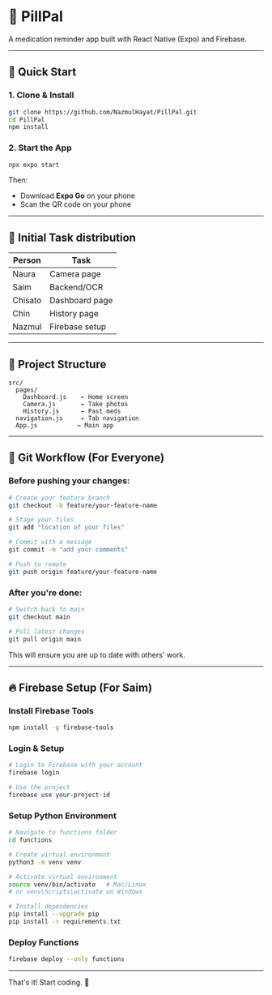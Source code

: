 # 💊 PillPal

A medication reminder app built with React Native (Expo) and Firebase.

---

## 🚀 Quick Start

### 1. Clone & Install

```bash
git clone https://github.com/NazmulHayat/PillPal.git
cd PillPal
npm install
```

### 2. Start the App

```bash
npx expo start
```

Then:
- Download **Expo Go** on your phone
- Scan the QR code on your phone

---

## 👥 Initial Task distribution 

| Person | Task |
|--------|------|
| Naura | Camera page |
| Saim | Backend/OCR |
| Chisato | Dashboard page |
| Chin | History page |
| Nazmul | Firebase setup |

---

## 📁 Project Structure

```
src/
  pages/
    Dashboard.js    ← Home screen
    Camera.js       ← Take photos
    History.js      ← Past meds
  navigation.js     ← Tab navigation
  App.js           ← Main app
```

---

## 🔀 Git Workflow (For Everyone)

### Before pushing your changes:

```bash
# Create your feature branch
git checkout -b feature/your-feature-name

# Stage your files
git add "location of your files"

# Commit with a message
git commit -m "add your comments"

# Push to remote
git push origin feature/your-feature-name
```

### After you're done:

```bash
# Switch back to main
git checkout main

# Pull latest changes
git pull origin main
```

This will ensure you are up to date with others' work.

---

## 🔥 Firebase Setup (For Saim)

### Install Firebase Tools

```bash
npm install -g firebase-tools
```

### Login & Setup

```bash
# Login to Firebase with your account
firebase login

# Use the project
firebase use your-project-id
```

### Setup Python Environment

```bash
# Navigate to functions folder
cd functions

# Create virtual environment
python3 -m venv venv

# Activate virtual environment
source venv/bin/activate   # Mac/Linux
# or venv\Scripts\activate on Windows

# Install dependencies
pip install --upgrade pip
pip install -r requirements.txt
```

### Deploy Functions

```bash
firebase deploy --only functions
```

---

That's it! Start coding. 🚀
